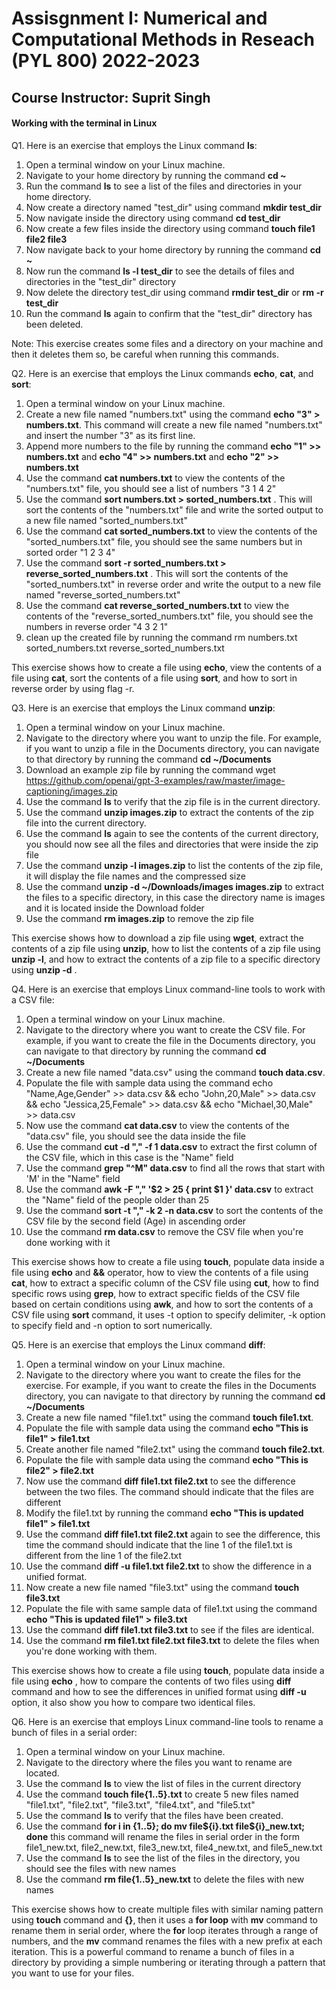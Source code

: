 # Assisgnment I:  Numerical and Computational Methods in Reseach (PYL 800) 2022-2023

##  Course Instructor: Suprit Singh

#### Working with the terminal in Linux 



Q1. Here is an exercise that employs the Linux command **ls**:

1.   Open a terminal window on your Linux machine.
2.   Navigate to your home directory by running the command **cd ~**
3.   Run the command **ls** to see a list of the files and directories in your home directory.
4.   Now create a directory named "test\_dir" using command **mkdir test\_dir**
5.   Now navigate inside the directory using command **cd test_dir**
6.   Now create a few files inside the directory using command **touch file1 file2 file3**
7.   Now navigate back to your home directory by running the command **cd ~**
8.   Now run the command **ls -l test\_dir** to see the details of files and directories in the "test_dir" directory
9.   Now delete the directory test_dir using command **rmdir test\_dir** or **rm -r test\_dir**
10.  Run the command **ls** again to confirm that the "test_dir" directory has been deleted.

Note: This exercise creates some files and a directory on your machine and then it deletes them so, be careful when running this commands.

Q2.  Here is an exercise that employs the Linux commands **echo**, **cat**, and **sort**:

1.   Open a terminal window on your Linux machine.
2.   Create a new file named "numbers.txt" using the command **echo "3" > numbers.txt**. This command will create a new file named "numbers.txt" and insert the number "3" as its first line.
3.   Append more numbers to the file by running the command **echo "1" >> numbers.txt** and **echo "4" >> numbers.txt** and **echo "2" >> numbers.txt**
4.   Use the command **cat numbers.txt** to view the contents of the "numbers.txt" file, you should see a list of numbers "3 1 4 2"
5.   Use the command **sort numbers.txt > sorted_numbers.txt** . This will sort the contents of the "numbers.txt" file and write the sorted output to a new file named "sorted_numbers.txt"
6.   Use the command **cat sorted_numbers.txt** to view the contents of the "sorted_numbers.txt" file, you should see the same numbers but in sorted order "1 2 3 4"
7.   Use the command **sort -r sorted\_numbers.txt > reverse\_sorted_numbers.txt** . This will sort the contents of the "sorted\_numbers.txt" in reverse order and write the output to a new file named "reverse\_sorted_numbers.txt"
8.   Use the command **cat reverse\_sorted\_numbers.txt** to view the contents of the "reverse\_sorted\_numbers.txt" file, you should see the numbers in reverse order "4 3 2 1"
9.   clean up the created file by running the command rm numbers.txt sorted\_numbers.txt reverse\_sorted_numbers.txt

This exercise shows how to create a file using **echo**, view the contents of a file using **cat**, sort the contents of a file using **sort**, and how to sort in reverse order by using flag -r.

  

Q3. Here is an exercise that employs the Linux command **unzip**:

1.   Open a terminal window on your Linux machine.
2.   Navigate to the directory where you want to unzip the file. For example, if you want to unzip a file in the Documents directory, you can navigate to that directory by running the command **cd ~/Documents**
3.   Download an example zip file by running the command wget https://github.com/openai/gpt-3-examples/raw/master/image-captioning/images.zip
4.   Use the command **ls** to verify that the zip file is in the current directory.
5.   Use the command **unzip images.zip** to extract the contents of the zip file into the current directory.
6.   Use the command **ls** again to see the contents of the current directory, you should now see all the files and directories that were inside the zip file
7.   Use the command **unzip -l images.zip** to list the contents of the zip file, it will display the file names and the compressed size
8.   Use the command **unzip -d ~/Downloads/images images.zip** to extract the files to a specific directory, in this case the directory name is images and it is located inside the Download folder
9.   Use the command **rm images.zip** to remove the zip file

This exercise shows how to download a zip file using **wget**, extract the contents of a zip file using **unzip**, how to list the contents of a zip file using **unzip -l**, and how to extract the contents of a zip file to a specific directory using **unzip -d** .

  

Q4. Here is an exercise that employs Linux command-line tools to work with a CSV file:

1.   Open a terminal window on your Linux machine.
2.   Navigate to the directory where you want to create the CSV file. For example, if you want to create the file in the Documents directory, you can navigate to that directory by running the command **cd ~/Documents**
3.   Create a new file named "data.csv" using the command **touch data.csv**.
4.   Populate the file with sample data using the command echo "Name,Age,Gender" >> data.csv && echo "John,20,Male" >> data.csv && echo "Jessica,25,Female" >> data.csv && echo "Michael,30,Male" >> data.csv
5.   Now use the command **cat data.csv** to view the contents of the "data.csv" file, you should see the data inside the file
6.   Use the command **cut -d "," -f 1 data.csv** to extract the first column of the CSV file, which in this case is the "Name" field
7.   Use the command **grep "^M" data.csv** to find all the rows that start with 'M' in the "Name" field
8.   Use the command **awk -F "," '\$2 > 25 { print \$1 }' data.csv** to extract the "Name" field of the people older than 25
9.   Use the command **sort -t "," -k 2 -n data.csv** to sort the contents of the CSV file by the second field (Age) in ascending order
10.  Use the command **rm data.csv** to remove the CSV file when you're done working with it

This exercise shows how to create a file using **touch**, populate data inside a file using **echo** and **&&** operator, how to view the contents of a file using **cat**, how to extract a specific column of the CSV file using **cut**, how to find specific rows using **grep**, how to extract specific fields of the CSV file based on certain conditions using **awk**, and how to sort the contents of a CSV file using **sort** command, it uses -t option to specify delimiter, -k option to specify field and -n option to sort numerically.

  

  

Q5. Here is an exercise that employs the Linux command **diff**:

1.   Open a terminal window on your Linux machine.
2.   Navigate to the directory where you want to create the files for the exercise. For example, if you want to create the files in the Documents directory, you can navigate to that directory by running the command **cd ~/Documents**
3.   Create a new file named "file1.txt" using the command **touch file1.txt**.
4.   Populate the file with sample data using the command **echo "This is file1" > file1.txt**
5.   Create another file named "file2.txt" using the command **touch file2.txt**.
6.   Populate the file with sample data using the command **echo "This is file2" > file2.txt**
7.   Now use the command **diff file1.txt file2.txt** to see the difference between the two files. The command should indicate that the files are different
8.   Modify the file1.txt by running the command **echo "This is updated file1" > file1.txt**
9.   Use the command **diff file1.txt file2.txt** again to see the difference, this time the command should indicate that the line 1 of the file1.txt is different from the line 1 of the file2.txt
10.  Use the command **diff -u file1.txt file2.txt** to show the difference in a unified format.
11.  Now create a new file named "file3.txt" using the command **touch file3.txt**
12.  Populate the file with same sample data of file1.txt using the command **echo "This is updated file1" > file3.txt**
13.  Use the command **diff file1.txt file3.txt** to see if the files are identical.
14.  Use the command **rm file1.txt file2.txt file3.txt** to delete the files when you're done working with them.

This exercise shows how to create a file using **touch**, populate data inside a file using **echo** , how to compare the contents of two files using **diff** command and how to see the differences in unified format using **diff -u** option, it also show you how to compare two identical files.

  

Q6. Here is an exercise that employs Linux command-line tools to rename a bunch of files in a serial order:

1.   Open a terminal window on your Linux machine.
2.   Navigate to the directory where the files you want to rename are located.
3.   Use the command **ls** to view the list of files in the current directory
4.   Use the command **touch file{1..5}.txt** to create 5 new files named "file1.txt", "file2.txt", "file3.txt", "file4.txt", and "file5.txt"
5.   Use the command **ls** to verify that the files have been created.
6.   Use the command **for i in {1..5}; do mv file\${i}.txt file\${i}\_new.txt; done** this command will rename the files in serial order in the form file1\_new.txt, file2\_new.txt, file3\_new.txt, file4\_new.txt, and file5_new.txt
7.   Use the command **ls** to see the list of the files in the directory, you should see the files with new names
8.   Use the command **rm file{1..5}\_new.txt** to delete the files with new names

This exercise shows how to create multiple files with similar naming pattern using **touch** command and **{}**, then it uses a **for loop** with **mv** command to rename them in serial order, where the **for** loop iterates through a range of numbers, and the **mv** command renames the files with a new prefix at each iteration. This is a powerful command to rename a bunch of files in a directory by providing a simple numbering or iterating through a pattern that you want to use for your files.


